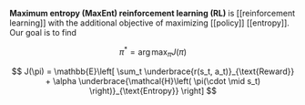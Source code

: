 **Maximum entropy (MaxEnt) reinforcement learning (RL)** is [[reinforcement learning]] with the additional objective of maximizing [[policy]] [[entropy]]. Our goal is to find 

$$
\pi^* = \arg\max_\pi J(\pi)
$$

$$
J(\pi) = \mathbb{E}\left[ \sum_t \underbrace{r(s_t, a_t)}_{\text{Reward}} + \alpha \underbrace{\mathcal{H}\left( \pi(\cdot \mid s_t) \right)}_{\text{Entropy}} \right]
$$
